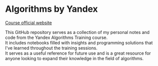 # Algorithms by Yandex
[Course official website](https://yandex.ru/yaintern/algorithm-training)  
  
This GitHub repository serves as a collection of my personal notes and code from the Yandex Algorithms Training course.  
It includes notebooks filled with insights and programming solutions that I've learned throughout the training sessions.  
It serves as a useful reference for future use and is a great resource for anyone looking to expand their knowledge in the field of algorithms.
